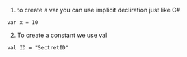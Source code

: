 1. to create a var you can use implicit decliration just like C#
```
var x = 10
```
2. To create a constant we use val
```
val ID = "SectretID"
```
